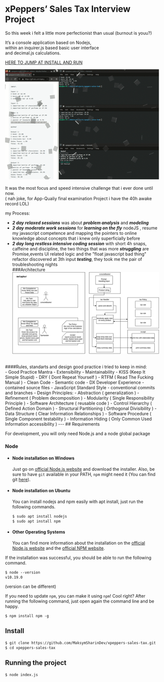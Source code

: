# xPeppers’ Sales Tax Interview Project 
So this week i felt a little more perfectionist than usual (burnout is youu?)

It’s a console application based on Nodejs, <br>
within an inquirer.js based basic user interface <br>
and  decimal.js calculations.

[HERE TO JUMP AT INSTALL AND RUN](#Requirements)  

![Preview](./docsMedia/preview.gif)
<br><br>
It was the most focus and speed intensive challenge that i ever done until now. <br>
( nah joke, for App-Qualiy final examination Project i have the 40h awake record LOL)   
 
my Process:
- ***2 day relaxed sessions*** was about ***problem analysis*** and ***modeling***
- ***2 day moderate work sessions*** for ***learning on the fly*** nodeJS , 
  resume my javascript competence and mapping the pointers 
  to online knowledge about concepts that i knew only superficially before
- ***2 day long restless intensive coding session*** with short 4h snaps, caffeine 
  and discipline, the two things that was more ***struggling*** are Promise,events UI related 
  logic and the "float javascript bad thing" refactor discovered at 3th input ***testing***,
  they took me the pair of troubleshooting nights 
  <br>
###Architecture
![Architecture](./docsMedia/architecture.png)
<br>
####Rules, standarts and design good practice 
i tried to keep in mind:
<br>
- Good Practice Mantra
    - Extensibility
    - Maintainability
    - KISS (Keep It Simple Stupid)
    - DRY ( Dont Repeat Yourself )
    - RTFM ( Read The Fucking Manual )
- Clean Code
    - Semantic code 
    - DX Developer Experience 
    - contained source files
    - JavaScript Standard Style
    - conventional commits and branches
- Design Principles:  
    - Abstraction               ( generalization )
    - Refinement                ( Problem decomposition ) 
    - Modularity                ( Single Responsibility Principle )
    - Software Architecture     ( reusable code )
    - Control Hierarchy         ( Defined Action Domain )
    - Structural Partitioning   ( Orthogonal Divisibility )
    - Data Structure            ( Clear Information Relationships )
    - Software Procedure        ( Single Component testability ) 
    - Information Hiding        ( Only Common Used Information accessibility )
---
## Requirements

For development, you will only need Node.js and a node global package

### Node
- #### Node installation on Windows

  Just go on [official Node.js website](https://nodejs.org/) and download the installer.
Also, be sure to have `git` available in your PATH, `npm` might need it (You can find git [here](https://git-scm.com/)).

- #### Node installation on Ubuntu

  You can install nodejs and npm easily with apt install, just run the following commands.

      $ sudo apt install nodejs
      $ sudo apt install npm

- #### Other Operating Systems
  You can find more information about the installation on the [official Node.js website](https://nodejs.org/) and the [official NPM website](https://npmjs.org/).

If the installation was successful, you should be able to run the following command.

    $ node --version
    v10.19.0
(version can be different)

If you need to update `npm`, you can make it using `npm`! Cool right? After running the following command, just open again the command line and be happy.

    $ npm install npm -g



## Install

    $ git clone https://github.com/MaksymSharinDev/xpeppers-sales-tax.git
    $ cd xpeppers-sales-tax
    

## Running the project

    $ node index.js

